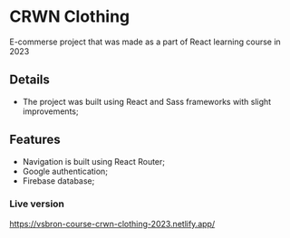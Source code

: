# CRWN Clothing
E-commerse project that was made as a part of React learning course in 2023

## Details
 - The project was built using React and Sass frameworks with slight improvements;

## Features
 - Navigation is built using React Router;
 - Google authentication;
 - Firebase database;

### Live version
https://vsbron-course-crwn-clothing-2023.netlify.app/
